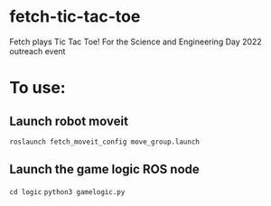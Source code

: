 # fetch-tic-tac-toe
Fetch plays Tic Tac Toe! For the Science and Engineering Day 2022 outreach event


# To use:

## Launch robot moveit
`roslaunch fetch_moveit_config move_group.launch`

## Launch the game logic ROS node

`cd logic`
`python3 gamelogic.py`

